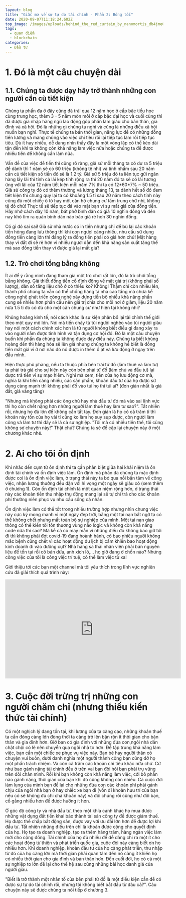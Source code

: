 ```yaml
---
layout: blog
title: "Giấc mơ về sự tự do tài chính - Phần 2: Bóng tối"
date: 2020-09-07T11:18:24.602Z
top_image: /images/uploads/behind_the_red_curtain_by_nanomortis_db4jme0.png
tags:
  - quan điểm
  - blockchain
categories:
  - Đầu tư
---
```

# 1. Đó là một câu chuyện dài

## 1.1. Chúng ta được dạy hãy trở thành những con người cần cù tiết kiện

  Chúng ta phần đa ở đây cũng đã trải qua 12 năm học ở cấp bậc tiểu học cùng trung học, thêm 3 - 5 năm mòn mỏi ở cấp bậc đại học và cuối cùng thì đã được gia nhập hàng ngũ lao động góp phần làm giàu cho bản thân, gia đình và xã hội. Đó là những gì chúng ta nghĩ và cũng là những điều xã hội muốn bạn nghĩ. Thực tế chúng ta bán thời gian, năng lực để có những đồng tiền lương và mang chúng vào việc chi tiêu rồi lại tiếp tục làm rồi tiếp tục tiêu. Dù ít hay nhiều, dễ dàng nhìn thấy đây là một vòng lặp có thể kéo dài tận đến khi ta không còn khả năng làm việc nữa hoặc chúng ta để được nhiều tiền để không cần làm nữa.

<!-- more -->

  Vấn đề của việc để tiền thì cũng rõ ràng, giả sử mỗi tháng ta có dư ra 5 triệu để dành thì 1 năm sẽ có 60 triệu (không tệ nhỉ) và tính nhẩm sau 20 năm cần củ tiết kiện số tiền đó sẽ là 1.2 tỷ. Giả sử 5 triệu đó ta liên tục gửi ngân hàng lấy lãi thì tính cả lãi kép tính rộng ra thì 20 năm đó ta sẽ có lãi tương ứng với lãi của 12 năm tiết kiện mỗi năm 7% thì ta có 12\*60\*7% ~ 50 triệu. Giả sử công ty đó có thêm thưởng và lương tháng 13, ta dành hết số đó đem tiết kiện thì chung quy lại ta có khoảng 1.5 tỉ sau 20 năm theo cách tính này cũng đủ một chiếc ô tô hay một căn hộ chung cư tầm trung chứ nhỉ, không tệ đó chứ! Thực tế sẽ tiếp tục đá vào mặt bạn vì sự mất giá của đồng tiền. Hãy nhớ cách đây 10 năm, bát phở bình dân có giá 10 nghìn đồng và đến nay khó tìm ra quán bình dân nào báo giá rẻ hơn 30 nghìn đồng.

  Có gì đó sai sai! Giả sử nhà nước có in tiền nhưng chỉ để bù lại các khoản tiền hỏng đang lưu thông thì khi con người càng nhiều, nhu cầu sử dụng đồng tiền càng lớn thì đáng lý ra đồng tiền phải có giá hơn chứ! Mặt hàng thay vì đắt đi sẽ rẻ hơn vì nhiều người dẫn đến khả năng sản xuất tăng thế mà sao đồng tiền thay vì được giá lại mất giá?

## 1.2. Trò chơi tổng bằng không

  Ít ai để ý rằng mình đang tham gia một trò chơi rất lớn, đó là trò chơi tổng bằng không. Giả thiết đồng tiền cố định động về mặt giá trị (không phải số lượng), dân số tăng liệu chỗ ở có thiếu ko? Không! Thậm chí còn nhiều lên, thành phố chúng ta vẫn có thể chồng hàng tá nhà cao tầng mà chưa kể công nghệ phát triển công nghệ xây dựng tiến bộ nhiều khả năng phần cung sẽ nhiều hơn phần cầu nên giá trị chia cho mỗi nơi ở giảm, liệu 20 năm nữa 1.5 tỉ đó có đủ cho một căn chung cư như hiện tại không nhỉ?

  Khủng hoảng kinh tế, nói cách khác là sự kiện phân bổ lại tài chính thế giới theo một quy mô lớn. Nơi mà tiền chảy từ túi người nghèo vào túi người giàu hay nói một cách chính xác hơn là từ người không biết điều gì đang xảy ra vào người nắm được tình hình và tận dụng cơ hội đó. Đó là một câu chuyện buồn khi phần đa chúng ta không được dạy điều này. Chúng ta biết khủng hoảng đến thì hàng hóa sẽ lên giá nhưng chúng ta không hề biết là đồng tiền mất giá vì ở nơi nào đó nó được in thêm ồ ạt và lưu động ở ngay trên đầu mình.

  Hiện thực phũ phàng, nếu ta thuộc phía bên trái tứ đồ (làm thuê và làm tư) ta phải trả giá cho sự kiện này còn bên phải tứ đồ (làm chủ và đầu tư) lại được trả tiền vì sự mạo hiểm. Nghĩ mà xem, tiền của họ lưu động cơ mà, nghĩa là khi tiền càng nhiều, các sản phẩm, khoản đầu tư của họ được sử dụng càng mạnh thì không phải đổ vào túi họ thì túi ai? (đơn giản nhất là giá đất, giá vàng tăng)

  "Nhưng mà không phải các ông chủ hay nhà đầu tư đó mà vào sai lĩnh vực thì họ còn chết nặng hơn những người làm thuê hay làm tư sao?". Tất nhiên rồi, nhưng họ đủ lớn để không cần tất tay. Đơn giản là họ có cả trăm tỉ thì khoản này tốn của họ vài tỉ cũng ko làm họ suy sụp được, còn người làm công và làm tư thì đây sẽ là cả sự nghiệp. "Tôi mà có nhiều tiền thế, tôi cũng không sợ chuyện này!" Thật chứ? Chúng ta sẽ đề cập lại chuyện này ở một chương khác nhé.

# 2. Ai cho tôi ổn định

  Khi nhắc đến cụm từ ổn định thì ta cần phân biệt giữa hai khái niệm là ổn định tài chính và ổn định việc làm. Ổn định mà phần đa chúng ta mặc định được coi là ổn định việc làm, ở trạng thái này ta bỏ qua nỗi bận tâm về công việc, nhận lương thưởng đều đặn với hi vọng một ngày sẽ giàu có (xem thêm ở chương 1). Còn ổn định tài chính là một quan niệm rộng hơn, ở trạng thái này các khoản tiền thu nhập thụ động mang lại sẽ tự chi trả cho các khoản phí thưởng niên phục vụ nhu cầu sống cá nhân.

  Ổn định việc làm có thể tốt trong nhiều trường hợp nhưng nhìn chung việc này cực kỳ mong manh vì một ngày đẹp trời, bằng một tai nạn bất ngờ ta có thể không chết nhưng mất toàn bộ sự nghiệp của mình. Một tai nạn giao thông có thể kiến tôi tổn thương vùng não logic và không còn khả năng code nữa thì sao? Mà kể cả có may mắn vì những điều đó không bao giờ tới đi thì không phải đợt covid-19 đang hoành hành, có bao nhiêu người không mắc bệnh cũng chết vì các hoạt động du lịch bị cấm khiến bao hoạt động kinh doanh đi vào đường cụt? Nhà hàng sa thải nhân viên phải bán nguyên liệu để tồn tại rồi cô bán dừa, anh xích lô,... họ giờ đang ở chốn nào? Nhưng công việc của tôi là công việc trí tuệ, có thể làm việc từ xa! 

Giới  thiệu tới các bạn một channel mà tôi yêu thích trong lĩnh vực nghiên cứu đã giải thích quá  trình này:

<iframe width="560" height="315" src="https://www.youtube.com/embed/WSKi8HfcxEk" frameborder="0" allow="autoplay; encrypted-media" allowfullscreen></iframe>

# 3. ﻿Cuộc đời trừng trị những con người chăm chỉ (nhưng thiếu kiến thức tài chính)

  Có một nghịch lý đang tồn tại, khi lương của ta càng cao, những khoản thuế ta cần đóng càng lớn đòng thời ta càng trở lên bận rộn ít thời gian cho bản thân và gia đình hơn. Giờ bạn có gia đình với những đứa con,ngôi nhà dần chật chội có lẽ nên chuyển qua ngôi nhà to hơn. Để tập trung khả năng làm việc, bạn cần một chiếc xe phục vụ việc này. Bạn bè hay người thân có chuyện vui buồn, dưới danh nghĩa một người thành công bạn cũng đỡ họ một phần trách nhiệm. Và còn cả trăm các khoản chi tiêu khác nữa chứ. Cứ như bao gánh nặng tài chính đều ở trên vai bạn đòi hỏi bạn phải trụ vững trên đôi chân mình. Rồi khi bạn không còn khả năng làm việc, cởi bỏ phần nào gánh nặng, thời gian của bạn khi đó cũng không còn nhiều. Cả cuộc đời làm lụng của mình bạn để lại cho những đứa con các khoản phí phải gánh chịu của ngôi nhà bạn ở hay chiếc xe bạn đi (vốn dĩ khoản hưu trí của bạn nếu có sẽ không đủ chi chả khoản này) và đời chúng rồi cũng như đời bạn, cố gắng nhiều hơn để được hưởng ít hơn.

  Ở góc độ công ty và nhà đầu tư, theo một khía cạnh khác họ mua được những vật dụng đắt tiền khai báo thành tài sản công ty để được giảm thuế. Họ được thế chấp bất động sản, được vay với ưu đãi lớn hơn để được lợi khi đầu tư. Tất nhiên những điều trên chỉ là khoản được cộng cho quyết định của họ. Họ tạo ra doanh nghiệp, tạo ra thêm hàng trăm, hàng ngàn việc làm mới cho cộng đồng. Tài chính của họ đủ nhiều để dễ dàng chi ra một ít cho các hoạt động từ thiện và phát triển quốc gia, cuộc đời này càng biết ơn họ nhiều hơn. Khi doanh nghiệp, khoản đầu tư của họ càng phát triển, thu nhập từ đó của họ càng lớn mà thời gian phải quan tâm đến nó càng ít khiến họ có nhiều thời gian cho gia đình và bản thân hơn. Đến cuối đời, họ có cả một sự nghiệp to lớn để lại cho thế hệ sau cùng những bài học danh giá của người giàu.

  "Biết là trở thành một nhân tố của bên phải tứ đồ là một điều kiện cần để có được sự tự do tài chính rồi, nhưng tôi không biết bắt đầu từ đâu cả?". Câu chuyện này sẽ được chúng ta nói tiếp ở chương 3.